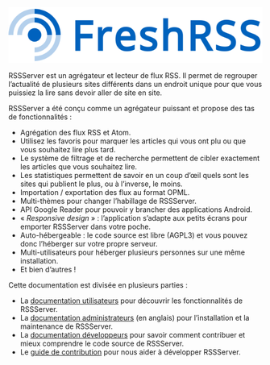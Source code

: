 ![Logo de RSSServer](img/logo_rssserver.png)

RSSServer est un agrégateur et lecteur de flux RSS. Il permet de regrouper
l’actualité de plusieurs sites différents dans un endroit unique pour que
vous puissiez la lire sans devoir aller de site en site.

RSSServer a été conçu comme un agrégateur puissant et propose des tas de
fonctionnalités :

* Agrégation des flux RSS et Atom.
* Utilisez les favoris pour marquer les articles qui vous ont plu ou que
  vous souhaitez lire plus tard.
* Le système de filtrage et de recherche permettent de cibler exactement les
  articles que vous souhaitez lire.
* Les statistiques permettent de savoir en un coup d’œil quels sont les
  sites qui publient le plus, ou à l’inverse, le moins.
* Importation / exportation des flux au format OPML.
* Multi-thèmes pour changer l’habillage de RSSServer.
* API Google Reader pour pouvoir y brancher des applications Android.
* « *Responsive design* » : l’application s’adapte aux petits écrans pour
  emporter RSSServer dans votre poche.
* Auto-hébergeable : le code source est libre (AGPL3) et vous pouvez donc
  l’héberger sur votre propre serveur.
* Multi-utilisateurs pour héberger plusieurs personnes sur une même
  installation.
* Et bien d’autres !

Cette documentation est divisée en plusieurs parties :

* La [documentation utilisateurs](./users/02_First_steps.md) pour découvrir
  les fonctionnalités de RSSServer.
* La [documentation administrateurs](../en/admins/01_Index.html) (en
  anglais) pour l’installation et la maintenance de RSSServer.
* La [documentation développeurs](./developers/01_First_steps.md) pour
  savoir comment contribuer et mieux comprendre le code source de RSSServer.
* Le [guide de contribution](./contributing.md) pour nous aider à développer
  RSSServer.

